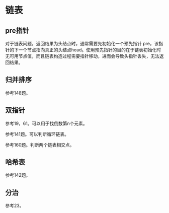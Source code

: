 # 链表

## pre指针

对于链表问题，返回结果为头结点时，通常需要先初始化一个预先指针 pre，该指针的下一个节点指向真正的头结点head。使用预先指针的目的在于链表初始化时无可用节点值，而且链表构造过程需要指针移动，进而会导致头指针丢失，无法返回结果。

## 归并排序

参考148题。

## 双指针

参考19，61。可以用于找倒数第n个元素。

参考141题。可以判断循环链表。

参考160题。判断两个链表相交点。

## 哈希表

参考142题。

## 分治

参考23。